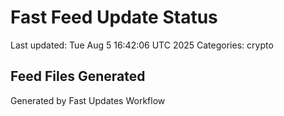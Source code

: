 # Fast Feed Update Status
Last updated: Tue Aug  5 16:42:06 UTC 2025
Categories: crypto

## Feed Files Generated

Generated by Fast Updates Workflow
